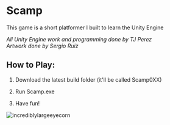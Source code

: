 # Scamp
This game is a short platformer I built to learn the Unity Engine

*All Unity Engine work and programming done by TJ Perez*  
*Artwork done by Sergio Ruiz*

<h2>How to Play:</h2>

1. Download the latest build folder (it'll be called Scamp0XX)

2. Run Scamp.exe

3. Have fun!

![incrediblylargeeyecorn](https://i.imgur.com/4y2ZawN.png)

